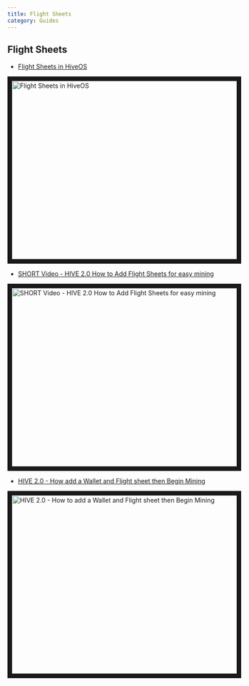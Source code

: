 ```yaml
---
title: Flight Sheets
category: Guides
---
```


## Flight Sheets
- <a href="https://www.youtube.com/watch?v=4si1DDsID3s">Flight Sheets in HiveOS</a>

<a href="http://www.youtube.com/watch?feature=player_embedded&v=4si1DDsID3s
" target="_blank"><img src="http://img.youtube.com/vi/4si1DDsID3s/0.jpg"
alt="Flight Sheets in HiveOS" width="630" height="400" border="10" /></a>

- <a href="https://www.youtube.com/watch?v=lHRRfa4YqyQ">SHORT Video - HIVE 2.0 How to Add Flight Sheets for easy mining</a>

<a href="http://www.youtube.com/watch?feature=player_embedded&v=lHRRfa4YqyQ
" target="_blank"><img src="http://img.youtube.com/vi/lHRRfa4YqyQ/0.jpg"
alt="SHORT Video - HIVE 2.0 How to Add Flight Sheets for easy mining" width="630" height="400" border="10" /></a>

- <a href="https://www.youtube.com/watch?v=EX6CZ29zOkE">HIVE 2.0 - How add a Wallet and Flight sheet then Begin Mining</a>

<a href="http://www.youtube.com/watch?feature=player_embedded&v=EX6CZ29zOkE
" target="_blank"><img src="http://img.youtube.com/vi/EX6CZ29zOkE/0.jpg"
alt="HIVE 2.0 - How to add a Wallet and Flight sheet then Begin Mining" width="630" height="400" border="10" /></a>
